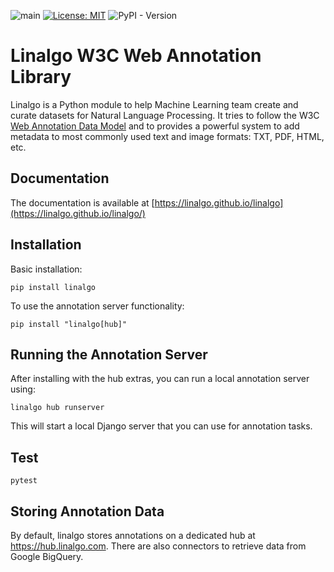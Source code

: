 ![main](https://github.com/linalgo/linalgo/actions/workflows/main.yml/badge.svg)
[![License: MIT](https://img.shields.io/badge/License-MIT-yellow.svg)](https://opensource.org/licenses/MIT)
![PyPI - Version](https://img.shields.io/pypi/v/linalgo)


# Linalgo W3C Web Annotation Library

Linalgo is a Python module to help Machine Learning team create and curate 
datasets for Natural Language Processing. It tries to follow
the W3C [Web Annotation Data Model](https://www.w3.org/TR/annotation-model/) and
to provides a powerful system to add metadata to most commonly used text and
image formats: TXT, PDF, HTML, etc.

## Documentation

The documentation is available at [https://linalgo.github.io/linalgo](https://linalgo.github.io/linalgo/)

## Installation 

Basic installation:
```
pip install linalgo
```

To use the annotation server functionality:
```
pip install "linalgo[hub]"
```

## Running the Annotation Server

After installing with the hub extras, you can run a local annotation server using:
```
linalgo hub runserver
```

This will start a local Django server that you can use for annotation tasks.

## Test

```
pytest
```

## Storing Annotation Data

By default, linalgo stores annotations on a dedicated hub at https://hub.linalgo.com.
There are also connectors to retrieve data from Google BigQuery.
